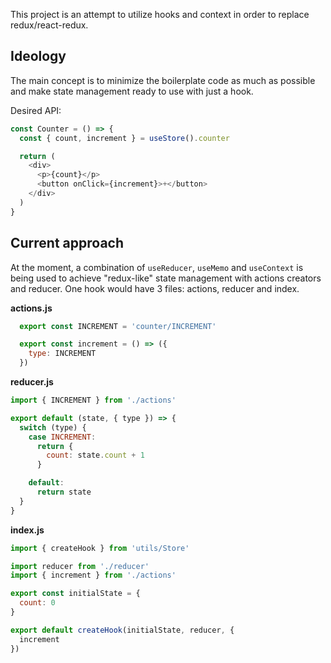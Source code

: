 This project is an attempt to utilize hooks and context in order to replace redux/react-redux.

## Ideology
The main concept is to minimize the boilerplate code as much as possible and make state management ready to use with just a hook.

Desired API:

```js
const Counter = () => {
  const { count, increment } = useStore().counter

  return (
    <div>
      <p>{count}</p>
      <button onClick={increment}>+</button>
    </div>
  )
}
```

## Current approach
At the moment, a combination of `useReducer`, `useMemo` and `useContext` is being used to achieve "redux-like" state management with actions creators and reducer. One hook would have 3 files: actions, reducer and index.

**actions.js**
```js
  export const INCREMENT = 'counter/INCREMENT'

  export const increment = () => ({
    type: INCREMENT
  })
```

**reducer.js**
```js
import { INCREMENT } from './actions'

export default (state, { type }) => {
  switch (type) {
    case INCREMENT:
      return {
        count: state.count + 1
      }

    default:
      return state
  }
}
```

**index.js**
```js
import { createHook } from 'utils/Store'

import reducer from './reducer'
import { increment } from './actions'

export const initialState = {
  count: 0
}

export default createHook(initialState, reducer, {
  increment
})
```